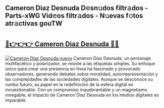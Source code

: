 ## Cameron Diaz Desnuda D𝚎sn𝚞dos filtr𝚊dos - Parts-xWG Vid𝚎os filtr𝚊dos - N𝚞evas f𝚘tos atr𝚊ctivas gouTW

# <h2><a href="http://mbe62wa.tromn.icu/?c=Cameron+Diaz+Desnuda">🔗👉👉👉 Cameron Diaz Desnuda 🔗🔗</a></h2>

[![Cameron Diaz Desnuda nuevo](https://i.imgur.com/pEAQMta.gif)](http://mbe62wa.tromn.icu/?c=Cameron+Diaz+Desnuda)
Cameron Diaz Desnuda, un personaje multifacético y polarizador, se resiste a las etiquetas simples. Su enfoque único para crear una presencia en línea ha fascinado y provocado observadores, generando debates sobre moralidad, autorrepresentación y las complejidades de las sociedades digitales. Aunque se desconoce su rumbo futuro, su papel en la redefinición de la esfera digital es incuestionable. Con un compromiso inquebrantable y un magnetismo innegable, el impacto de Cameron Diaz Desnuda en los medios digitales es imparable.
